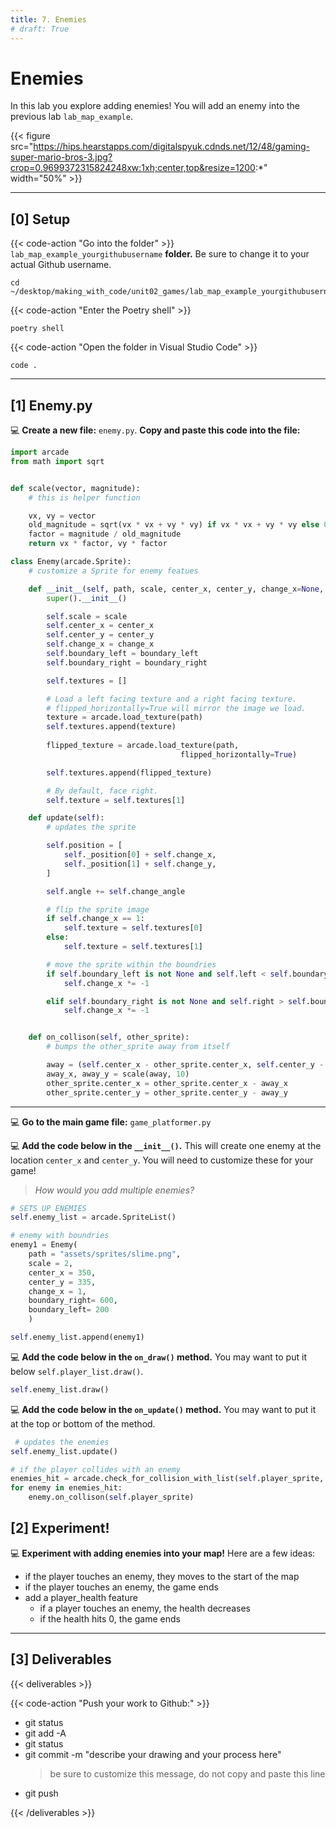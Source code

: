 ```yaml
---
title: 7. Enemies
# draft: True
---
```


# Enemies

In this lab you explore adding enemies! You will add an enemy into the previous lab `lab_map_example`. 


{{< figure src="https://hips.hearstapps.com/digitalspyuk.cdnds.net/12/48/gaming-super-mario-bros-3.jpg?crop=0.9699372315824248xw:1xh;center,top&resize=1200:*" width="50%" >}}


--- 

## [0] Setup

{{< code-action "Go into the folder" >}} `lab_map_example_yourgithubusername` **folder.** Be sure to change it to your actual Github username. 
```shell
cd ~/desktop/making_with_code/unit02_games/lab_map_example_yourgithubusername
```

{{< code-action "Enter the Poetry shell" >}}
```shell
poetry shell
```

{{< code-action "Open the folder in Visual Studio Code" >}}
```shell
code .
```

---


## [1] Enemy.py


💻 **Create a new file:** `enemy.py`. **Copy and paste this code into the file:**

```python
import arcade
from math import sqrt 


def scale(vector, magnitude):
    # this is helper function 

    vx, vy = vector
    old_magnitude = sqrt(vx * vx + vy * vy) if vx * vx + vy * vy else 0
    factor = magnitude / old_magnitude
    return vx * factor, vy * factor

class Enemy(arcade.Sprite):
    # customize a Sprite for enemy featues 

    def __init__(self, path, scale, center_x, center_y, change_x=None, boundary_left=None, boundary_right=None):
        super().__init__()

        self.scale = scale
        self.center_x = center_x
        self.center_y = center_y
        self.change_x = change_x
        self.boundary_left = boundary_left
        self.boundary_right = boundary_right

        self.textures = []

        # Load a left facing texture and a right facing texture.
        # flipped_horizontally=True will mirror the image we load.
        texture = arcade.load_texture(path)
        self.textures.append(texture)
        
        flipped_texture = arcade.load_texture(path,
                                      flipped_horizontally=True)     

        self.textures.append(flipped_texture)

        # By default, face right.
        self.texture = self.textures[1]

    def update(self):
        # updates the sprite 

        self.position = [
            self._position[0] + self.change_x,
            self._position[1] + self.change_y,
        ]

        self.angle += self.change_angle

        # flip the sprite image
        if self.change_x == 1:
            self.texture = self.textures[0]
        else:
            self.texture = self.textures[1]

        # move the sprite within the boundries
        if self.boundary_left is not None and self.left < self.boundary_left:
            self.change_x *= -1

        elif self.boundary_right is not None and self.right > self.boundary_right:
            self.change_x *= -1


    def on_collison(self, other_sprite):
        # bumps the other_sprite away from itself 

        away = (self.center_x - other_sprite.center_x, self.center_y - other_sprite.center_y)
        away_x, away_y = scale(away, 10)
        other_sprite.center_x = other_sprite.center_x - away_x
        other_sprite.center_y = other_sprite.center_y - away_y
```

---


💻 **Go to the main game file:** `game_platformer.py`

💻 **Add the code below in the `__init__()`.** This will create one enemy at the location `center_x` and `center_y`. You will need to customize these for your game! 
> *How would you add multiple enemies?* 

```python
# SETS UP ENEMIES
self.enemy_list = arcade.SpriteList()

# enemy with boundries
enemy1 = Enemy(
    path = "assets/sprites/slime.png", 
    scale = 2,
    center_x = 350,
    center_y = 335, 
    change_x = 1, 
    boundary_right= 600,
    boundary_left= 200
    )    

self.enemy_list.append(enemy1)
```

💻 **Add the code below in the `on_draw()` method.** You may want to put it below `self.player_list.draw()`.


```python
self.enemy_list.draw()
```


💻 **Add the code below in the `on_update()` method.** You may want to put it at the top or bottom of the method. 

```python
 # updates the enemies
self.enemy_list.update()

# if the player collides with an enemy
enemies_hit = arcade.check_for_collision_with_list(self.player_sprite, self.enemy_list)
for enemy in enemies_hit:
    enemy.on_collison(self.player_sprite)
```

## [2] Experiment! 

💻 **Experiment with adding enemies into your map!** Here are a few ideas:
- if the player touches an enemy, they moves to the start of the map
- if the player touches an enemy, the game ends 
- add a player_health feature  
    - if a player touches an enemy, the health decreases
    - if the health hits 0, the game ends 

---

## [3] Deliverables


{{< deliverables  >}}



{{< code-action "Push your work to Github:" >}}
- git status
- git add -A
- git status
- git commit -m "describe your drawing and your process here"
  > be sure to customize this message, do not copy and paste this line
- git push



{{< /deliverables >}}


